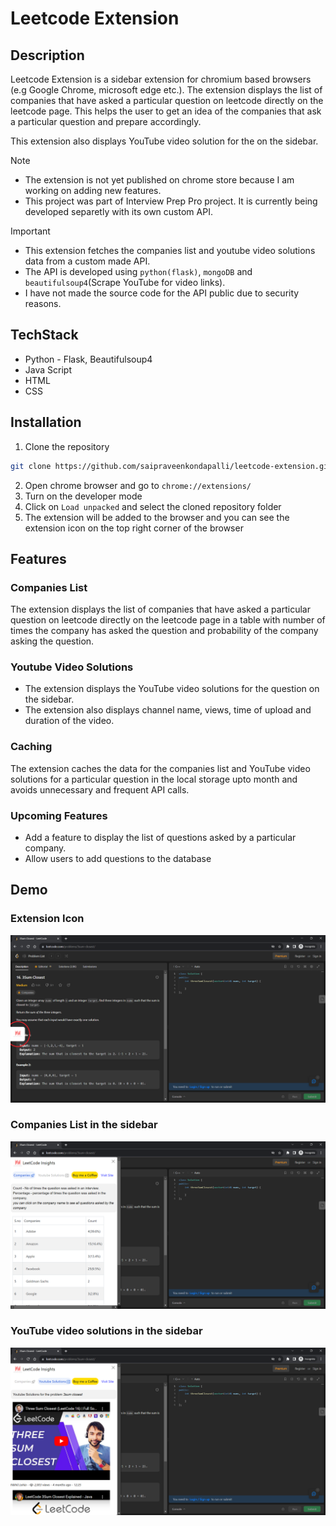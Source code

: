 ﻿# Leetcode Extension

## Description
Leetcode Extension is a sidebar extension for chromium based browsers (e.g Google Chrome, microsoft edge etc.). 
The extension displays the list of companies that have asked a particular question on leetcode directly on the leetcode page.
This helps the user to get an idea of the companies that ask a particular question and prepare accordingly.

This extension also displays YouTube video solution for the on the sidebar.


>[!NOTE]
> * The extension is not yet published on chrome store because I am working on adding new features.
> * This project was part of Interview Prep Pro project. It is currently being developed separetly with its own custom API.

> [!IMPORTANT]
> * This extension fetches the companies list and youtube video solutions data from a custom made API.
> * The API is developed using `python(flask)`, `mongoDB` and `beautifulsoup4`(Scrape YouTube for video links).
> * I have not made the source code for the API public due to security reasons.



## TechStack
* Python - Flask, Beautifulsoup4
* Java Script
* HTML
* CSS

## Installation
1. Clone the repository
```bash
git clone https://github.com/saipraveenkondapalli/leetcode-extension.git
```
2. Open chrome browser and go to `chrome://extensions/`
3. Turn on the developer mode
4. Click on `Load unpacked` and select the cloned repository folder
5. The extension will be added to the browser and you can see the extension icon on the top right corner of the browser

## Features 
### Companies List
The extension displays the list of companies that have asked a particular question on leetcode directly on the leetcode page in a table with number of times the company has asked the question and probability of the company asking the question.

### Youtube Video Solutions
- The extension displays the YouTube video solutions for the question on the sidebar.
- The extension also displays channel name, views, time of upload and duration of the video.

### Caching
The extension caches the data for the companies list and YouTube video solutions for a particular question in the local storage upto month and avoids unnecessary and frequent API calls.

### Upcoming Features
-  Add a feature to display the list of questions asked by a particular company.
-  Allow users to add questions to the database

## Demo

### Extension Icon
![Demo](1.png)

### Companies List in the sidebar
![Demo](2.png)

### YouTube video solutions in the sidebar
![Demo](3.png)
